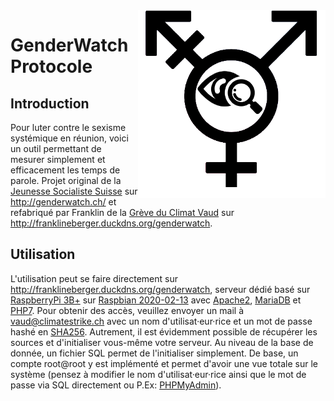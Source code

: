 <img src="https://raw.githubusercontent.com/FranklinBerger/genderwatch/master/graphic/logo.png" width="300" align="right">

# GenderWatch Protocole
## Introduction

Pour luter contre le sexisme systémique en réunion, voici un outil permettant de mesurer simplement et efficacement les temps de parole.
Projet original de la [Jeunesse Socialiste Suisse](https://www.juso.ch/fr/) sur http://genderwatch.ch/ et refabriqué par Franklin de la [Grève du Climat Vaud](https://vaud.climatestrike.ch/) sur http://franklineberger.duckdns.org/genderwatch.

## Utilisation
L'utilisation peut se faire directement sur http://franklineberger.duckdns.org/genderwatch, serveur dédié basé sur [RaspberryPi 3B+](https://www.raspberrypi.org/products/raspberry-pi-3-model-b-plus/) sur [Raspbian 2020-02-13](https://www.raspberrypi.org/downloads/raspbian/) avec [Apache2](https://httpd.apache.org/), [MariaDB](https://mariadb.org/) et [PHP7](https://www.php.net/). Pour obtenir des accès, veuillez envoyer un mail à vaud@climatestrike.ch avec un nom d'utilisat·eur·rice et un mot de passe hashé en [SHA256](https://www.sha256.fr/).
Autrement, il est évidemment possible de récupérer les sources et d'initialiser vous-même votre serveur. Au niveau de la base de donnée, un fichier SQL permet de l'initialiser simplement. De base, un compte root@root y est implémenté et permet d'avoir une vue totale sur le système (pensez à modifier le nom d'utilisat·eur·rice ainsi que le mot de passe via SQL directement ou P.Ex: [PHPMyAdmin](https://www.phpmyadmin.net/)).
